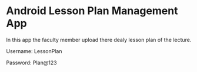 # Android Lesson Plan Management App

In this app the faculty member upload there dealy lesson plan of the lecture.

Username:     LessonPlan

Password:     Plan@123
